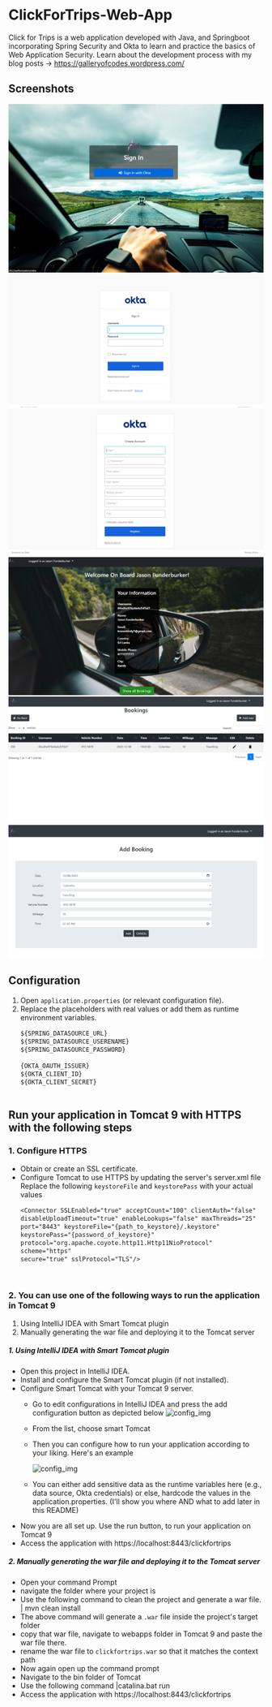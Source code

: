 # ClickForTrips-Web-App
Click for Trips is a web application developed with Java, and Springboot incorporating Spring Security and Okta to learn and practice the basics of Web Application Security.
Learn about the development process with my blog posts -> https://galleryofcodes.wordpress.com/


## Screenshots
![login_img](https://github.com/nadeeshaani/ClickForTrips-Web-App/blob/main/readme_images/screenshot_login.png?raw=true)
![okta_login_img](https://github.com/nadeeshaani/ClickForTrips-Web-App/blob/main/readme_images/image_oktalogin.png?raw=true)
![okta_signup_img](https://github.com/nadeeshaani/ClickForTrips-Web-App/blob/main/readme_images/image_signup_okta.png?raw=true)
![index_img](https://github.com/nadeeshaani/ClickForTrips-Web-App/blob/main/readme_images/image_index.png?raw=true)
![bookings_img](https://github.com/nadeeshaani/ClickForTrips-Web-App/blob/main/readme_images/image_bookings.png?raw=true)
![addbooking_img](https://github.com/nadeeshaani/ClickForTrips-Web-App/blob/main/readme_images/image_addlogin.png?raw=true)


## Configuration
1. Open `application.properties` (or relevant configuration file).
2. Replace the placeholders with real values or add them as runtime environment variables.
   ```
   ${SPRING_DATASOURCE_URL}
   ${SPRING_DATASOURCE_USERENAME}
   ${SPRING_DATASOURCE_PASSWORD}
 
   {OKTA_OAUTH_ISSUER}
   ${OKTA_CLIENT_ID}
   ${OKTA_CLIENT_SECRET}


## Run your application in Tomcat 9 with HTTPS with the following steps
### 1. Configure HTTPS
   - Obtain or create an SSL certificate.
   - Configure Tomcat to use HTTPS by updating the server's server.xml file
     Replace the following `keystoreFile` and `keystorePass` with your actual values
      ```
      <Connector SSLEnabled="true" acceptCount="100" clientAuth="false"
      disableUploadTimeout="true" enableLookups="false" maxThreads="25"
      port="8443" keystoreFile="{path_to_keystore}/.keystore" keystorePass="{password_of_keystore}"
      protocol="org.apache.coyote.http11.Http11NioProtocol" scheme="https"
      secure="true" sslProtocol="TLS"/>
  


### 2. You can use one of the following ways to run the application in Tomcat 9
1. Using IntelliJ IDEA with Smart Tomcat plugin
2. Manually generating the war file and deploying it to the Tomcat server


#####      1. Using IntelliJ IDEA with Smart Tomcat plugin

  - Open this project in IntelliJ IDEA.
  - Install and configure the Smart Tomcat plugin (if not installed).
  - Configure Smart Tomcat with your Tomcat 9 server.
    - Go to edit configurations in IntelliJ IDEA and press the add configuration button as depicted below
      ![config_img](https://github.com/nadeeshaani/ClickForTrips-Web-App/blob/main/readme_images/image1-configuration.png?raw=true)

    - From the list, choose smart Tomcat
    - Then you can configure how to run your application according to your liking. Here's an example
      
      ![config_img](https://github.com/nadeeshaani/ClickForTrips-Web-App/blob/main/readme_images/image2.png?raw=true)

    - You can either add sensitive data as the runtime variables here (e.g., data source, Okta credentials) or else, hardcode the values in the application.properties. (I'll show you where AND what to add later in this README)
  - Now you are all set up. Use the run button, to run your application on Tomcat 9
  - Access the application with
    https://localhost:8443/clickfortrips


#####      2. Manually generating the war file and deploying it to the Tomcat server

   - Open your command Prompt
   - navigate the folder where your project is
   - Use the following command to clean the project and generate a war file.
        | mvn clean install
   - The above command will generate a `.war` file inside the project's target folder
   - copy that war file, navigate to webapps folder in Tomcat 9 and paste the war file there.
   - rename the war file to `clickfortrips.war` so that it matches the context path
   - Now again open up the command prompt
   - Navigate to the bin folder of Tomcat
   - Use the following command
      |catalina.bat run
   - Access the application with
     https://localhost:8443/clickfortrips

    
    

